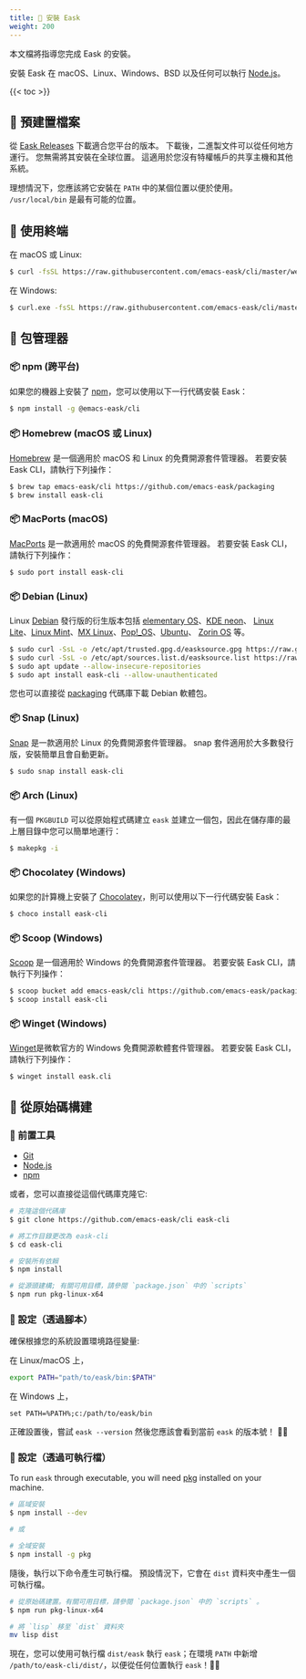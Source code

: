 ```yaml
---
title: 💾 安裝 Eask
weight: 200
---
```


本文檔將指導您完成 Eask 的安裝。

安裝 Eask 在 macOS、Linux、Windows、BSD 以及任何可以執行 [Node.js][]。

{{< toc >}}

## 💾 預建置檔案

從 [Eask Releases](https://github.com/emacs-eask/cli/releases) 下載適合您平台的版本。
下載後，二進製文件可以從任何地方運行。 您無需將其安裝在全球位置。 這適用於您沒有特權帳戶的共享主機和其他系統。

理想情況下，您應該將它安裝在 `PATH` 中的某個位置以便於使用。 `/usr/local/bin` 是最有可能的位置。

## 💾 使用終端

在 macOS 或 Linux:

```sh
$ curl -fsSL https://raw.githubusercontent.com/emacs-eask/cli/master/webinstall/install.sh | sh
```

在 Windows:

```sh
$ curl.exe -fsSL https://raw.githubusercontent.com/emacs-eask/cli/master/webinstall/install.bat | cmd /Q
```

## 💾 包管理器

### 📦 npm (跨平台)

如果您的機器上安裝了 [npm][]，您可以使用以下一行代碼安裝 Eask：

```sh
$ npm install -g @emacs-eask/cli
```

### 📦 Homebrew (macOS 或 Linux)

[Homebrew][] 是一個適用於 macOS 和 Linux 的免費開源套件管理器。
若要安裝 Eask CLI，請執行下列操作：

```sh
$ brew tap emacs-eask/cli https://github.com/emacs-eask/packaging
$ brew install eask-cli
```

### 📦 MacPorts (macOS)

[MacPorts][] 是一款適用於 macOS 的免費開源套件管理器。
若要安裝 Eask CLI，請執行下列操作：

```sh
$ sudo port install eask-cli
```

### 📦 Debian (Linux)

Linux [Debian][] 發行版的衍生版本包括 [elementary OS][]、[KDE neon][]、
[Linux Lite][]、[Linux Mint][]、[MX Linux][]、[Pop!_OS][]、[Ubuntu][]、
[Zorin OS][] 等。

```sh
$ sudo curl -SsL -o /etc/apt/trusted.gpg.d/easksource.gpg https://raw.githubusercontent.com/emacs-eask/packaging/master/debian/KEY.gpg
$ sudo curl -SsL -o /etc/apt/sources.list.d/easksource.list https://raw.githubusercontent.com/emacs-eask/packaging/master/debian/easksource.list
$ sudo apt update --allow-insecure-repositories
$ sudo apt install eask-cli --allow-unauthenticated
```

您也可以直接從 [packaging][packaging/debian] 代碼庫下載 Debian 軟體包。

### 📦 Snap (Linux)

[Snap][] 是一款適用於 Linux 的免費開源套件管理器。
snap 套件適用於大多數發行版，安裝簡單且會自動更新。

```sh
$ sudo snap install eask-cli
```

### 📦 Arch (Linux)

有一個 `PKGBUILD` 可以從原始程式碼建立 `eask` 並建立一個包，因此在儲存庫的最上層目錄中您可以簡單地運行：

```sh
$ makepkg -i
```

### 📦 Chocolatey (Windows)

如果您的計算機上安裝了 [Chocolatey][]，則可以使用以下一行代碼安裝 Eask：

```sh
$ choco install eask-cli
```

### 📦 Scoop (Windows)

[Scoop][] 是一個適用於 Windows 的免費開源套件管理器。
若要安裝 Eask CLI，請執行下列操作：

```sh
$ scoop bucket add emacs-eask/cli https://github.com/emacs-eask/packaging
$ scoop install eask-cli
```

### 📦 Winget (Windows)

[Winget][]是微軟官方的 Windows 免費開源軟體套件管理器。
若要安裝 Eask CLI，請執行下列操作：

```
$ winget install eask.cli
```

## 💾 從原始碼構建

### 🚩 前置工具

- [Git][]
- [Node.js][]
- [npm][]

或者，您可以直接從這個代碼庫克隆它:

```sh
# 克隆這個代碼庫
$ git clone https://github.com/emacs-eask/cli eask-cli

# 將工作目錄更改為 eask-cli
$ cd eask-cli

# 安裝所有依賴
$ npm install
```

```sh
# 從源頭建構; 有關可用目標，請參閱 `package.json` 中的 `scripts`
$ npm run pkg-linux-x64
```

### 🏡 設定（透過腳本）

確保根據您的系統設置環境路徑變量:

在 Linux/macOS 上，

```sh
export PATH="path/to/eask/bin:$PATH"
```

在 Windows 上，

```batch
set PATH=%PATH%;c:/path/to/eask/bin
```

正確設置後，嘗試 `eask --version` 然後您應該會看到當前 `eask` 的版本號！ 🎉🎊

### 🏡 設定（透過可執行檔）

To run `eask` through executable, you will need [pkg][] installed on your machine.

```sh
# 區域安裝
$ npm install --dev

# 或

# 全域安裝
$ npm install -g pkg
```

隨後，執行以下命令產生可執行檔。
預設情況下，它會在 `dist` 資料夾中產生一個可執行檔。

```sh
# 從原始碼建置。有關可用目標，請參閱 `package.json` 中的 `scripts` 。
$ npm run pkg-linux-x64

# 將 `lisp` 移至 `dist` 資料夾
mv lisp dist
```

現在，您可以使用可執行檔 `dist/eask` 執行 `eask`；在環境 `PATH` 中新增 `/path/to/eask-cli/dist/`，以便從任何位置執行 `eask`！🎉🎊


<!-- Links -->

[packaging/debian]: https://github.com/emacs-eask/packaging/tree/master/debian

[Homebrew]: https://brew.sh/
[MacPorts]: https://www.macports.org/
[Snap]: https://snapcraft.io/
[Chocolatey]: https://chocolatey.org/
[Scoop]: https://scoop.sh/
[Winget]: https://learn.microsoft.com/en-us/windows/package-manager/

[Git]: https://git-scm.com/
[Node.js]: https://nodejs.org/en/
[npm]: https://www.npmjs.com/

[pkg]: https://github.com/vercel/pkg

[Debian]: https://www.debian.org/
[elementary OS]: https://elementary.io/
[KDE neon]: https://neon.kde.org/
[Linux Lite]: https://www.linuxliteos.com/
[Linux Mint]: https://linuxmint.com/
[MX Linux]: https://mxlinux.org/
[Pop!_OS]: https://pop.system76.com/
[Ubuntu]: https://ubuntu.com/
[Zorin OS]: https://zorin.com/os/
